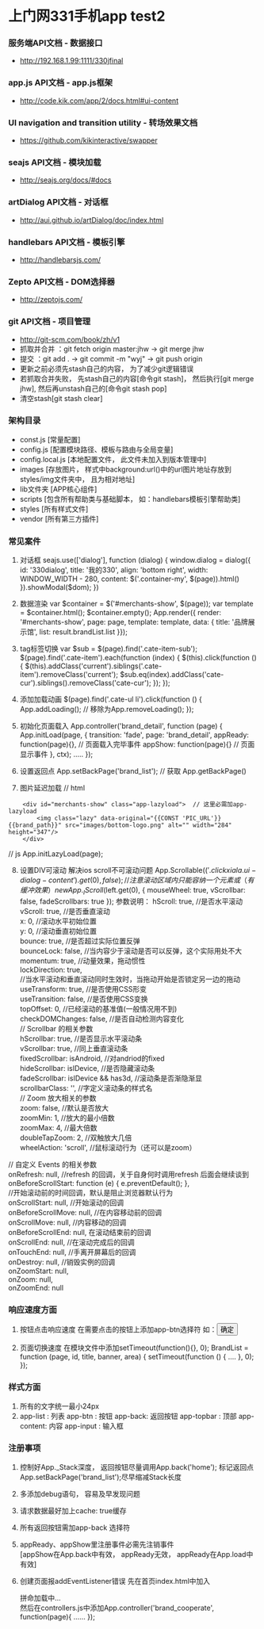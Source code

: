 上门网331手机app test2
====

### 服务端API文档 - 数据接口
- http://192.168.1.99:1111/330jfinal

### app.js API文档  - app.js框架
- http://code.kik.com/app/2/docs.html#ui-content

### UI navigation and transition utility  - 转场效果文档
- https://github.com/kikinteractive/swapper

### seajs API文档 - 模块加载
- http://seajs.org/docs/#docs

### artDialog API文档 - 对话框
- http://aui.github.io/artDialog/doc/index.html

### handlebars API文档 - 模板引擎
- http://handlebarsjs.com/

### Zepto API文档 - DOM选择器
- http://zeptojs.com/

### git API文档 - 项目管理
- http://git-scm.com/book/zh/v1
- 抓取并合并 ：git fetch origin master:jhw -> git merge jhw
- 提交 ：git add . -> git commit -m "wyj" -> git push origin
- 更新之前必须先stash自己的内容， 为了减少git逻辑错误
- 若抓取合并失败， 先stash自己的内容[命令git stash]， 然后执行[git merge jhw], 然后再unstash自己的[命令git stash pop]
- 清空stash[git stash clear]


### 架构目录
- const.js [常量配置]
- config.js [配置模块路径、模板与路由与全局变量]
- config.local.js [本地配置文件， 此文件未加入到版本管理中]
- images [存放图片， 样式中background:url()中的url图片地址存放到styles/img文件夹中， 且为相对地址]
- lib文件夹 [APP核心组件]
- scripts [包含所有帮助类与基础脚本， 如：handlebars模板引擎帮助类]
- styles [所有样式文件]
- vendor [所有第三方插件]

### 常见案件
1) 对话框
seajs.use(['dialog'], function (dialog) {
                    window.dialog = dialog({
                        id: '330dialog',
                        title: '我的330',
                        align: 'bottom right',
                        width: WINDOW_WIDTH - 280,
                        content: $('.container-my', $(page)).html()
                    }).showModal($dom);
                })
                
2) 数据渲染
var $container = $('#merchants-show', $(page));
                var template = $container.html();
                $container.empty();
                App.render({ render: '#merchants-show', page: page, template: template, data: {
                    title: '品牌展示馆',
                    list: result.brandList.list
                }});
                
3) tag标签切换
var $sub = $(page).find('.cate-item-sub');
            $(page).find('.cate-item').each(function (index) {
                $(this).click(function () {
                    $(this).addClass('current').siblings('.cate-item').removeClass('current');
                    $sub.eq(index).addClass('cate-cur').siblings().removeClass('cate-cur');
                });
            });
            
4) 添加加载动画
$(page).find('.cate-ul li').click(function () {
    App.addLoading(); // 移除为App.removeLoading();
});

5) 初始化页面载入
App.controller('brand_detail', function (page) {
    App.initLoad(page, { transition: 'fade', page: 'brand_detail', 
        appReady: function(page){}, // 页面载入完毕事件
        appShow: function(page){} // 页面显示事件
    }, ctx);
    .....
});

6) 设置返回点
App.setBackPage('brand_list'); // 获取 App.getBackPage()

7) 图片延迟加载
 // html
 <!--品牌展示-->
        <div id="merchants-show" class="app-lazyload">  // 这里必需加app-lazyload
            <img class="lazy" data-original="{{CONST 'PIC_URL'}}{{brand_path}}" src="images/bottom-logo.png" alt="" width="284" height="347"/>
        </div>
 // js
App.initLazyLoad(page);

8) 设置DIV可滚动 解决ios scroll不可滚动问题
App.Scrollable($('.clickxiala .ui-dialog-content').get(0), false); // 注意滚动区域内只能容纳一个元素
或（有缓冲效果）
new App._IScroll($left.get(0), {
            mouseWheel: true,
            vScrollbar: false, 
            fadeScrollbars: true
          });
参数说明：
hScroll: true, //是否水平滚动  
vScroll: true, //是否垂直滚动  
x: 0, //滚动水平初始位置  
y: 0, //滚动垂直初始位置  
bounce: true, //是否超过实际位置反弹  
bounceLock: false, //当内容少于滚动是否可以反弹，这个实际用处不大  
momentum: true, //动量效果，拖动惯性  
lockDirection: true,  
//当水平滚动和垂直滚动同时生效时，当拖动开始是否锁定另一边的拖动  
useTransform: true, //是否使用CSS形变  
useTransition: false, //是否使用CSS变换  
topOffset: 0, //已经滚动的基准值(一般情况用不到)  
checkDOMChanges: false, //是否自动检测内容变化  
// Scrollbar 的相关参数  
hScrollbar: true, //是否显示水平滚动条  
vScrollbar: true, //同上垂直滚动条  
fixedScrollbar: isAndroid, //对andriod的fixed  
hideScrollbar: isIDevice,  //是否隐藏滚动条  
fadeScrollbar: isIDevice && has3d, //滚动条是否渐隐渐显  
scrollbarClass: '', //字定义滚动条的样式名  
// Zoom 放大相关的参数  
zoom: false, //默认是否放大  
zoomMin: 1, //放大的最小倍数  
zoomMax: 4, //最大倍数  
doubleTapZoom: 2, //双触放大几倍  
wheelAction: 'scroll', //鼠标滚动行为（还可以是zoom） 

// 自定义 Events 的相关参数   
onRefresh: null, //refresh 的回调，关于自身何时调用refresh 后面会继续谈到  
onBeforeScrollStart: function (e) { e.preventDefault(); },   
//开始滚动前的时间回调，默认是阻止浏览器默认行为  
onScrollStart: null, //开始滚动的回调  
onBeforeScrollMove: null, //在内容移动前的回调  
onScrollMove: null, //内容移动的回调  
onBeforeScrollEnd: null, 在滚动结束前的回调  
onScrollEnd: null, //在滚动完成后的回调  
onTouchEnd: null, //手离开屏幕后的回调  
onDestroy: null, //销毁实例的回调  
onZoomStart: null,  
onZoom: null,   
onZoomEnd: null  

### 响应速度方面
1) 按钮点击响应速度
    在需要点击的按钮上添加app-btn选择符  如：<input type="button" class="app-button app-btn" value="确定"/>
    
2) 页面切换速度
    在模块文件中添加setTimeout(function(){}, 0);
    BrandList = function (page, id, title, banner, area) {
        setTimeout(function () {
            ....
        }, 0);
    });
    
### 样式方面
1) 所有的文字统一最小24px
1) app-list : 列表
    app-btn : 按钮
    app-back: 返回按钮
    app-topbar : 顶部
    app-content: 内容
    app-input : 输入框

### 注册事项
1) 控制好App._Stack深度， 返回按钮尽量调用App.back('home'); 
   标记返回点App.setBackPage('brand_list');尽早缩减Stack长度
2) 多添加debug语句， 容易及早发现问题
3) 请求数据最好加上cache: true缓存
4) 所有返回按钮需加app-back 选择符
5) appReady、appShow里注册事件必需先注销事件   
[appShow在App.back中有效， appReady无效， appReady在App.load中有效]

6) 创建页面报addEventListener错误 
   先在首页index.html中加入  <div class="app-page" data-page="brand_cooperate"><div class="loading-text">拼命加载中...</div></div>
   然后在controllers.js中添加App.controller('brand_cooperate', function(page){
    ......
   });